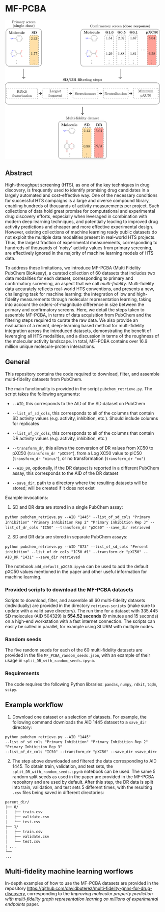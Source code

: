 
# MF-PCBA

![](figures/main-figure.png)

## Abstract
High-throughput screening (HTS), as one of the key techniques in drug discovery, is frequently used to identify promising drug candidates in a largely automated and cost-effective way. One of the necessary conditions for successful HTS campaigns is a large and diverse compound library, enabling hundreds of thousands of activity measurements per project. Such collections of data hold great promise for computational and experimental drug discovery efforts, especially when leveraged in combination with modern deep learning techniques, and potentially leading to improved drug activity predictions and cheaper and more effective experimental design. However, existing collections of machine learning ready public datasets do not exploit the multiple data modalities present in real-world HTS projects. Thus, the largest fraction of experimental measurements, corresponding to hundreds of thousands of 'noisy' activity values from primary screening, are effectively ignored in the majority of machine learning models of HTS data.

To address these limitations, we introduce MF-PCBA (Multi Fidelity PubChem BioAssay), a curated collection of 60 datasets that includes two data modalities for each dataset, corresponding to primary and confirmatory screening, an aspect that we call *multi-fidelity*. Multi-fidelity data accurately reflects real-world HTS conventions, and presents a new, challenging task for machine learning: the integration of low and high-fidelity measurements through molecular representation learning, taking into account the orders-of-magnitude difference in size between the primary and confirmatory screens. Here, we detail the steps taken to assemble MF-PCBA, in terms of data acquisition from PubChem and the filtering steps required to curate the raw data. We also provide an evaluation of a recent, deep-learning based method for multi-fidelity integration across the introduced datasets, demonstrating the benefit of leveraging all HTS modalities, and a discussion in terms of the roughness of the molecular activity landscape. In total, MF-PCBA contains over 16.6 million unique molecule-protein interactions.

## General
This repository contains the code required to download, filter, and assemble multi-fidelity datasets from PubChem.

The main functionality is provided in the script `pubchem_retrieve.py`. The script takes the following arguments:

-  `--AID`, this corresponds to the AID of the SD dataset on PubChem

-  `--list_of_sd_cols`, this corresponds to all of the columns that contain SD activity values (e.g. activity, inhibition, etc.). Should include columns for replicates

-  `--list_of_dr_cols`, this corresponds to all of the columns that contain DR activity values (e.g. activity, inhibition, etc.)

-  `--transform_dr`, this allows the conversion of DR values from XC50 to pXC50 (`transform_dr "pXC50"`), from a Log XC50 value to pIC50 (`transform_dr "minus"`), or no transformation (`transform_dr "no"`)

-  `--AID_DR`, optionally, if the DR dataset is reported in a different PubChem assay, this corresponds to the AID of the DR dataset

-  `--save_dir`, path to a directory where the resulting datasets will be stored; will be created if it does not exist


Example invocations:

1. SD and DR data are stored in a single PubChem assay:

```python pubchem_retrieve.py --AID "1445" --list_of_sd_cols "Primary Inhibition" "Primary Inhibition Rep 2" "Primary Inhibition Rep 3" --list_of_dr_cols "IC50" --transform_dr "pXC50" --save_dir retrieved```

2. SD and DR data are stored in separate PubChem assays:

```python pubchem_retrieve.py --AID "873" --list_of_sd_cols "Percent inhibition" --list_of_dr_cols "IC50 #1" --transform_dr "pXC50" --AID_DR "1431" --save_dir retrieved```

The notebook `add_default_pXC50.ipynb` can be used to add the default pXC50 values mentioned in the paper and other useful information for machine learning.

### Provided scripts to download the MF-PCBA datasets
Scripts to download, filter, and assemble all 60 multi-fidelity datasets (individually) are provided in the directory `retrieve-scripts` (make sure to update with a valid save directory).  The run time for a dataset with 335,445 SD molecules (AID 504329) is **554.52 seconds** (9 minutes and 15 seconds) on a high-end workstation with a fast internet connection. The scripts can easily be called in parallel, for example using SLURM with multiple nodes.

### Random seeds
The five random seeds for each of the 60 multi-fidelity datasets are provided in the file `MF_PCBA_random_seeds.json`, with an example of their usage in `split_DR_with_random_seeds.ipynb`.

### Requirements
The code requires the following Python libraries: `pandas`, `numpy`, `rdkit`, `tqdm`, `scipy`.

## Example workflow
1. Download one dataset or a selection of datasets. For example, the following command downloads the AID 1445 dataset to a `save_dir` directory:

```
python pubchem_retrieve.py --AID "1445"
--list_of_sd_cols "Primary Inhibition" "Primary Inhibition Rep 2" "Primary Inhibition Rep 3" 
--list_of_dr_cols "IC50" --transform_dr "pXC50" --save_dir <save_dir>
```

2. The step above downloaded and filtered the data corresponding to AID 1445. To obtain train, validation, and test sets, the `split_DR_with_random_seeds.ipynb` notebook can be used. The same 5 random split seeds as used in the paper are provided in the MF-PCBA repository and are used by default. After this step, the DR data is split into train, validation, and test sets 5 different times, with the resulting `.csv` files being saved in different directories:

```
parent_dir/
├── 0/
│   ├── train.csv
│   ├── validate.csv
│   └── test.csv
├── 1/
│   ├── train.csv
│   ├── validate.csv
│   └── test.csv
| ...
└──
...
```
## Multi-fidelity machine learning worflows
In-depth examples of how to use the MF-PCBA datasets are provided in the repository https://github.com/davidbuterez/multi-fidelity-gnns-for-drug-discovery, corresponding to the *Improving molecular property prediction with multi-fidelity graph representation learning on millions of experimental endpoints* paper.
